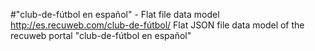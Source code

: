 #"club-de-fútbol en español" - Flat file data model
http://es.recuweb.com/club-de-fútbol/
Flat JSON file data model of the recuweb portal "club-de-fútbol en español"
